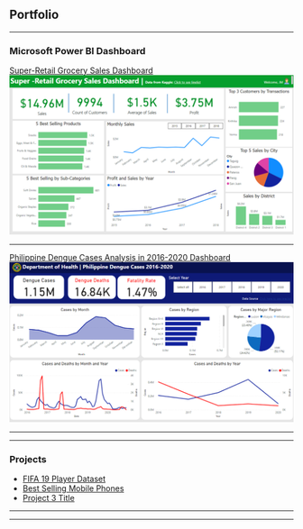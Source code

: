 ## Portfolio

---

### Microsoft Power BI Dashboard

[Super-Retail Grocery Sales Dashboard ](/sample_page)
<img src="images/retail-dashboard.png?raw=true"/>

---

[ Philippine Dengue Cases Analysis in 2016-2020 Dashboard](/pdf/sample_presentation.pdf)
<img src="images/Dengue Cases vs Deaths Analysis.png?raw=true"/>

---
---

### Projects
- [FIFA 19 Player Dataset](https://github.com/jericdata-analyst/My-Notebook/blob/main/fifa-19-eda.ipynb)
- [Best Selling Mobile Phones](https://github.com/jericdata-analyst/My-Notebook/blob/main/best-selling-mobile-phones-eda.ipynb)
- [Project 3 Title](http://example.com/)

---




---
<!-- <p style="font-size:11px">Page template forked from <a href="https://github.com/evanca/quick-portfolio">evanca</a></p> -->
<!-- Remove above link if you don't want to attibute -->
